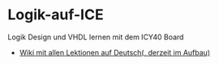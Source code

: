 # Logik-auf-ICE
Logik Design und VHDL lernen mit dem ICY40 Board

* [Wiki mit allen Lektionen auf Deutsch(, derzeit im Aufbau)](../Logik-auf-ICE-Homepage)
